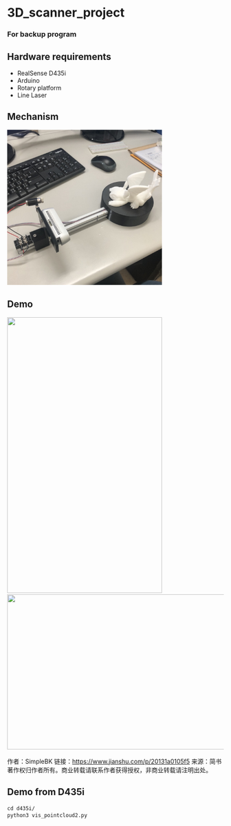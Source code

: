 # 3D_scanner_project
### For backup program

## Hardware requirements
* RealSense D435i
* Arduino
* Rotary platform
* Line Laser

## Mechanism
<img src="./_tmp/1.jpg" width="360" height="360" alt="機構圖"/><br/>
## Demo
<img src="./_tmp/2.gif" width=360 height=640/>
<img src="./_tmp/3.gif" width=640 height=360/>



作者：SimpleBK
链接：https://www.jianshu.com/p/20131a0105f5
来源：简书
著作权归作者所有。商业转载请联系作者获得授权，非商业转载请注明出处。

## Demo from D435i
```
cd d435i/
python3 vis_pointcloud2.py
```
